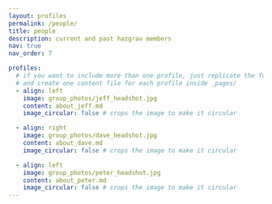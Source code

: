 ```yaml
---
layout: profiles
permalink: /people/
title: people
description: current and past hazgrav members
nav: true
nav_order: 7

profiles:
  # if you want to include more than one profile, just replicate the following block
  # and create one content file for each profile inside _pages/
  - align: left
    image: group_photos/jeff_headshot.jpg
    content: about_jeff.md
    image_circular: false # crops the image to make it circular

  - align: right
    image: group_photos/dave_headshot.jpg
    content: about_dave.md
    image_circular: false # crops the image to make it circular

  - align: left
    image: group_photos/peter_headshot.jpg
    content: about_peter.md
    image_circular: false # crops the image to make it circular
---
```

